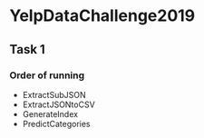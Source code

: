 # YelpDataChallenge2019

## Task 1
### Order of running
- ExtractSubJSON
- ExtractJSONtoCSV
- GenerateIndex
- PredictCategories

